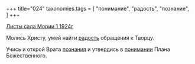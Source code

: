 +++
title="024"
taxonomies.tags = [
 "понимание",
 "радость",
 "познание",
]
+++

[Листы сада Мории 1 1924г](/agni/1924)

Молись Христу, умей найти [радость](/tags/радость) обращения к Творцу.   

Учись и открой Врата [познания](/tags/познание) и утвердись в [понимании](/tags/понимание) Плана Божественного.   

